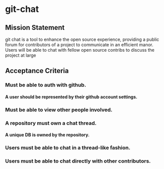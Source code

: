 # git-chat

## Mission Statement
git chat is a tool to enhance the open source experience, providing a public forum for
contributors of a project to communicate in an efficient manor. Users will be able to chat with fellow open source contribs to discuss the project at large

## Acceptance Criteria

### Must be able to auth with github.
#### A user should be represented by their github account settings.

### Must be able to view other people involved.

### A repository must own a chat thread.
#### A unique DB is owned by the repository.

### Users must be able to chat in a thread-like fashion.

### Users must be able to chat directly with other contributors.
